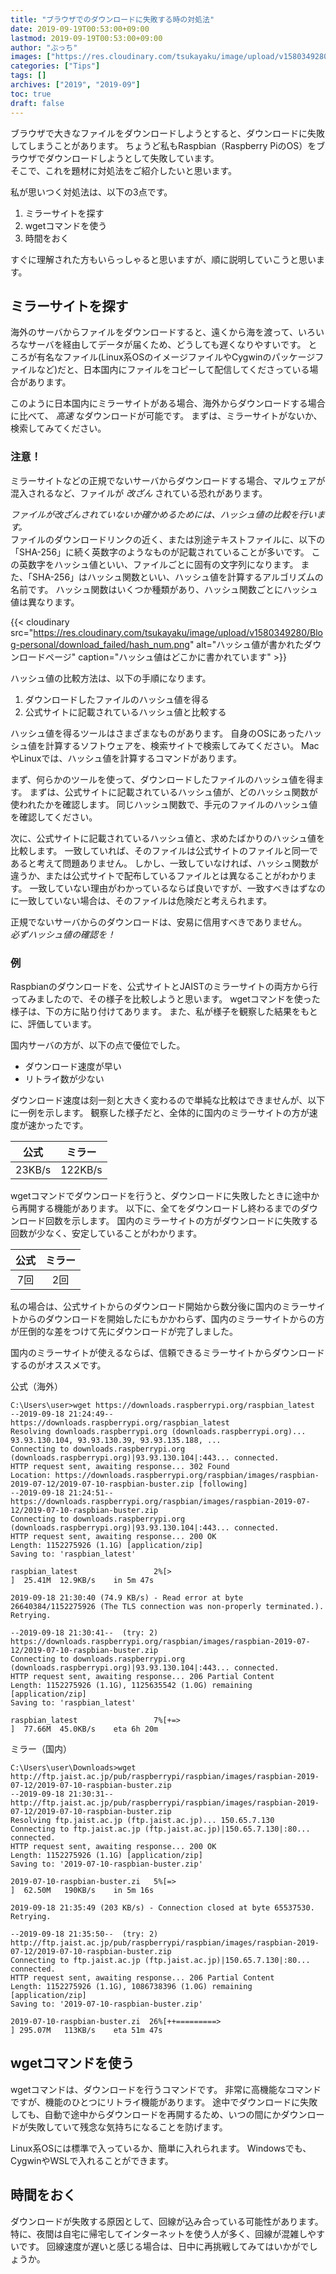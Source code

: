 ```yaml
---
title: "ブラウザでのダウンロードに失敗する時の対処法"
date: 2019-09-19T00:53:00+09:00
lastmod: 2019-09-19T00:53:00+09:00
author: "ぶっち"
images: ["https://res.cloudinary.com/tsukayaku/image/upload/v1580349280/Blog-personal/download_failed/download_failed.png"]
categories: ["Tips"]
tags: []
archives: ["2019", "2019-09"]
toc: true
draft: false
---
```


ブラウザで大きなファイルをダウンロードしようとすると、ダウンロードに失敗してしまうことがあります。
ちょうど私もRaspbian（Raspberry PiのOS）をブラウザでダウンロードしようとして失敗しています。  
そこで、これを題材に対処法をご紹介したいと思います。

私が思いつく対処法は、以下の3点です。

1. ミラーサイトを探す
1. wgetコマンドを使う
1. 時間をおく

すぐに理解された方もいらっしゃると思いますが、順に説明していこうと思います。

## ミラーサイトを探す
海外のサーバからファイルをダウンロードすると、遠くから海を渡って、いろいろなサーバを経由してデータが届くため、どうしても遅くなりやすいです。
ところが有名なファイル(Linux系OSのイメージファイルやCygwinのパッケージファイルなど)だと、日本国内にファイルをコピーして配信してくださっている場合があります。

このように日本国内にミラーサイトがある場合、海外からダウンロードする場合に比べて、 *高速* なダウンロードが可能です。
まずは、ミラーサイトがないか、検索してみてください。

### 注意！
ミラーサイトなどの正規でないサーバからダウンロードする場合、マルウェアが混入されるなど、ファイルが *改ざん* されている恐れがあります。

*ファイルが改ざんされていないか確かめるためには、ハッシュ値の比較を行います。*  
ファイルのダウンロードリンクの近く、または別途テキストファイルに、以下の「SHA-256」に続く英数字のようなものが記載されていることが多いです。
この英数字をハッシュ値といい、ファイルごとに固有の文字列になります。
また、「SHA-256」はハッシュ関数といい、ハッシュ値を計算するアルゴリズムの名前です。
ハッシュ関数はいくつか種類があり、ハッシュ関数ごとにハッシュ値は異なります。

{{< cloudinary src="https://res.cloudinary.com/tsukayaku/image/upload/v1580349280/Blog-personal/download_failed/hash_num.png"  alt="ハッシュ値が書かれたダウンロードページ" caption="ハッシュ値はどこかに書かれています" >}}

ハッシュ値の比較方法は、以下の手順になります。

1. ダウンロードしたファイルのハッシュ値を得る
1. 公式サイトに記載されているハッシュ値と比較する

ハッシュ値を得るツールはさまざまなものがあります。
自身のOSにあったハッシュ値を計算するソフトウェアを、検索サイトで検索してみてください。
MacやLinuxでは、ハッシュ値を計算するコマンドがあります。

まず、何らかのツールを使って、ダウンロードしたファイルのハッシュ値を得ます。
まずは、公式サイトに記載されているハッシュ値が、どのハッシュ関数が使われたかを確認します。
同じハッシュ関数で、手元のファイルのハッシュ値を確認してください。

次に、公式サイトに記載されているハッシュ値と、求めたばかりのハッシュ値を比較します。
一致していれば、そのファイルは公式サイトのファイルと同一であると考えて問題ありません。
しかし、一致していなければ、ハッシュ関数が違うか、または公式サイトで配布しているファイルとは異なることがわかります。
一致していない理由がわかっているならば良いですが、一致すべきはずなのに一致していない場合は、そのファイルは危険だと考えられます。

正規でないサーバからのダウンロードは、安易に信用すべきでありません。  
*必ずハッシュ値の確認を！*

### 例
Raspbianのダウンロードを、公式サイトとJAISTのミラーサイトの両方から行ってみましたので、その様子を比較しようと思います。
wgetコマンドを使った様子は、下の方に貼り付けてあります。
また、私が様子を観察した結果をもとに、評価しています。

国内サーバの方が、以下の点で優位でした。

* ダウンロード速度が早い
* リトライ数が少ない

ダウンロード速度は刻一刻と大きく変わるので単純な比較はできませんが、以下に一例を示します。
観察した様子だと、全体的に国内のミラーサイトの方が速度が速かったです。

|  公式  |  ミラー  |
| :----: | :----: |
| 23KB/s | 122KB/s |

wgetコマンドでダウンロードを行うと、ダウンロードに失敗したときに途中から再開する機能があります。
以下に、全てをダウンロードし終わるまでのダウンロード回数を示します。
国内のミラーサイトの方がダウンロードに失敗する回数が少なく、安定していることがわかります。

| 公式 | ミラー |
| :--: | :--: |
| 7回  | 2回  |

私の場合は、公式サイトからのダウンロード開始から数分後に国内のミラーサイトからのダウンロードを開始したにもかかわらず、国内のミラーサイトからの方が圧倒的な差をつけて先にダウンロードが完了しました。

国内のミラーサイトが使えるならば、信頼できるミラーサイトからダウンロードするのがオススメです。

公式（海外）
```plain
C:\Users\user>wget https://downloads.raspberrypi.org/raspbian_latest
--2019-09-18 21:24:49--  https://downloads.raspberrypi.org/raspbian_latest
Resolving downloads.raspberrypi.org (downloads.raspberrypi.org)... 93.93.130.104, 93.93.130.39, 93.93.135.188, ...
Connecting to downloads.raspberrypi.org (downloads.raspberrypi.org)|93.93.130.104|:443... connected.
HTTP request sent, awaiting response... 302 Found
Location: https://downloads.raspberrypi.org/raspbian/images/raspbian-2019-07-12/2019-07-10-raspbian-buster.zip [following]
--2019-09-18 21:24:51--  https://downloads.raspberrypi.org/raspbian/images/raspbian-2019-07-12/2019-07-10-raspbian-buster.zip
Connecting to downloads.raspberrypi.org (downloads.raspberrypi.org)|93.93.130.104|:443... connected.
HTTP request sent, awaiting response... 200 OK
Length: 1152275926 (1.1G) [application/zip]
Saving to: 'raspbian_latest'

raspbian_latest                 2%[>                                               ]  25.41M  12.9KB/s    in 5m 47s

2019-09-18 21:30:40 (74.9 KB/s) - Read error at byte 26640384/1152275926 (The TLS connection was non-properly terminated.). Retrying.

--2019-09-18 21:30:41--  (try: 2)  https://downloads.raspberrypi.org/raspbian/images/raspbian-2019-07-12/2019-07-10-raspbian-buster.zip
Connecting to downloads.raspberrypi.org (downloads.raspberrypi.org)|93.93.130.104|:443... connected.
HTTP request sent, awaiting response... 206 Partial Content
Length: 1152275926 (1.1G), 1125635542 (1.0G) remaining [application/zip]
Saving to: 'raspbian_latest'

raspbian_latest                 7%[+=>                                             ]  77.66M  45.0KB/s    eta 6h 20m
```

ミラー（国内）
```plain
C:\Users\user\Downloads>wget http://ftp.jaist.ac.jp/pub/raspberrypi/raspbian/images/raspbian-2019-07-12/2019-07-10-raspbian-buster.zip
--2019-09-18 21:30:31--  http://ftp.jaist.ac.jp/pub/raspberrypi/raspbian/images/raspbian-2019-07-12/2019-07-10-raspbian-buster.zip
Resolving ftp.jaist.ac.jp (ftp.jaist.ac.jp)... 150.65.7.130
Connecting to ftp.jaist.ac.jp (ftp.jaist.ac.jp)|150.65.7.130|:80... connected.
HTTP request sent, awaiting response... 200 OK
Length: 1152275926 (1.1G) [application/zip]
Saving to: '2019-07-10-raspbian-buster.zip'

2019-07-10-raspbian-buster.zi   5%[=>                                              ]  62.50M   190KB/s    in 5m 16s

2019-09-18 21:35:49 (203 KB/s) - Connection closed at byte 65537530. Retrying.

--2019-09-18 21:35:50--  (try: 2)  http://ftp.jaist.ac.jp/pub/raspberrypi/raspbian/images/raspbian-2019-07-12/2019-07-10-raspbian-buster.zip
Connecting to ftp.jaist.ac.jp (ftp.jaist.ac.jp)|150.65.7.130|:80... connected.
HTTP request sent, awaiting response... 206 Partial Content
Length: 1152275926 (1.1G), 1086738396 (1.0G) remaining [application/zip]
Saving to: '2019-07-10-raspbian-buster.zip'

2019-07-10-raspbian-buster.zi  26%[++=========>                                    ] 295.07M   113KB/s    eta 51m 47s
```

## wgetコマンドを使う
wgetコマンドは、ダウンロードを行うコマンドです。
非常に高機能なコマンドですが、機能のひとつにリトライ機能があります。
途中でダウンロードに失敗しても、自動で途中からダウンロードを再開するため、いつの間にかダウンロードが失敗していて残念な気持ちになることを防げます。

Linux系OSには標準で入っているか、簡単に入れられます。
Windowsでも、CygwinやWSLで入れることができます。

## 時間をおく
ダウンロードが失敗する原因として、回線が込み合っている可能性があります。
特に、夜間は自宅に帰宅してインターネットを使う人が多く、回線が混雑しやすいです。
回線速度が遅いと感じる場合は、日中に再挑戦してみてはいかがでしょうか。
